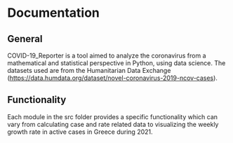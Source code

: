 # Documentation #

## General ##
COVID-19_Reporter is a tool aimed to analyze the coronavirus from a mathematical and statistical perspective in Python,
using data science. The datasets used are from the Humanitarian Data Exchange
(https://data.humdata.org/dataset/novel-coronavirus-2019-ncov-cases).

## Functionality ##
Each module in the src folder provides a specific functionality which can vary from calculating case and rate
related data to visualizing the weekly growth rate in active cases in Greece during 2021.
